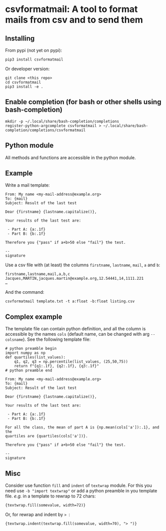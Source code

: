 # csvformatmail: A tool to format mails from csv and to send them

## Installing

From pypi (not yet on pypi):

```
pip3 install csvformatmail
```

Or developer version:

```
git clone <this repo>
cd csvformatmail
pip3 install -e .
```

## Enable completion (for bash or other shells using bash-completion)

```
mkdir -p ~/.local/share/bash-completion/completions
register-python-argcomplete csvformatmail > ~/.local/share/bash-completion/completions/csvformatmail
```

## Python module

All methods and functions are accessible in the python module.

## Example

Write a mail template:

```
From: My name <my-mail-address@example.org>
To: {mail}
Subject: Result of the last test

Dear {firstname} {lastname.capitalize()},

Your results of the last test are:

 - Part A: {a:.1f}
 - Part B: {b:.1f}

Therefore you {"pass" if a+b>50 else "fail"} the test.

-- 
signature
```

Use a csv file with (at least) the columns `firstname`, `lastname`, `mail`, `a`
and `b`:

```
firstname,lastname,mail,a,b,c
Jacques,MARTIN,jacques.martin@example.org,12.54441,14,1111.221
…
```

And the command:

```
csvformatmail template.txt -t a:float -b:float listing.csv
```

## Complex example

The template file can contain python definition, and all the column is
accessible by the names `cols` (default name, can be changed with arg
`--colsname`). See the following template file:

```
# python preamble begin
import numpy as np
def quartiles(list_values):
    q1, q2, q3 = np.percentile(list_values, (25,50,75))
    return f"{q1:.1f}, {q2:.1f}, {q3:.1f}"
# python preamble end

From: My name <my-mail-address@example.org>
To: {mail}
Subject: Result of the last test

Dear {firstname} {lastname.capitalize()},

Your results of the last test are:

 - Part A: {a:.1f}
 - Part B: {b:.1f}

For all the class, the mean of part A is {np.mean(cols['a']):.1}, and the
quartiles are {quartiles(cols['a'])}.

Therefore you {"pass" if a+b>50 else "fail"} the test.

-- 
signature
```

## Misc

Consider use function `fill` and `indent` of `textwrap` module. For this you
need use `-b "import textwrap"` or add a python preamble in you template file.
_e.g._ in a template to rewrap to 72 chars:

```
{textwrap.fill(somevalue, width=72)}
```

Or, for rewrap and indent by `> `:

```
{textwrap.indent(textwrap.fill(somevalue, width=70), "> ")}
```
